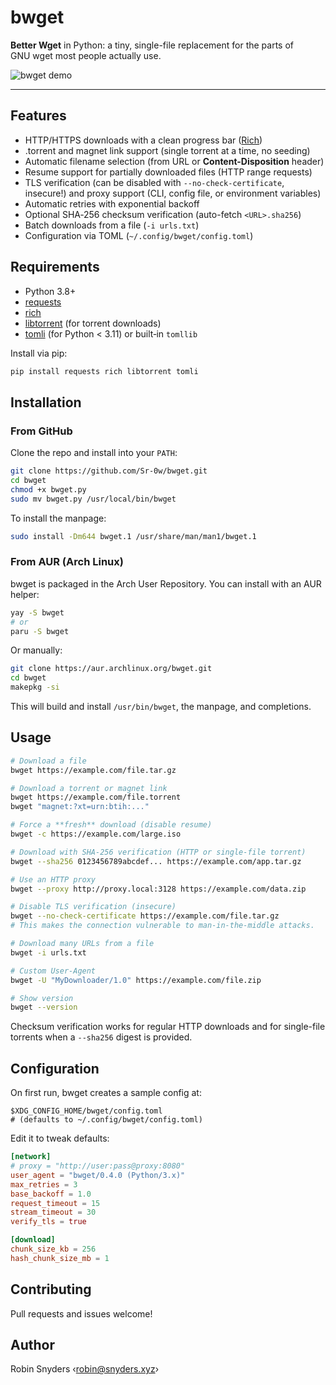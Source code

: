 # bwget

**Better Wget** in Python: a tiny, single-file replacement for the parts of GNU wget most people actually use.

![bwget demo](https://pouch.jumpshare.com/preview/P97VWVAAv80eYgIit58iPW7Z9p5B2Gii1s3TPaJwO_8I-1Ix-3go_5QyWkuWnjxU2A4Rb8yKhJS2MLfj-2Drjw5QoTvJ8_fU7PXfI7G3wVM)

---

## Features

* HTTP/HTTPS downloads with a clean progress bar ([Rich](https://github.com/Textualize/rich))
* .torrent and magnet link support (single torrent at a time, no seeding)
* Automatic filename selection (from URL or **Content-Disposition** header)
* Resume support for partially downloaded files (HTTP range requests)
* TLS verification (can be disabled with `--no-check-certificate`, insecure!) and proxy support (CLI, config file, or environment variables)
* Automatic retries with exponential backoff
* Optional SHA‑256 checksum verification (auto-fetch `<URL>.sha256`)
* Batch downloads from a file (`-i urls.txt`)
* Configuration via TOML (`~/.config/bwget/config.toml`)

## Requirements

* Python 3.8+
* [requests](https://pypi.org/project/requests/)
* [rich](https://pypi.org/project/rich/)
* [libtorrent](https://pypi.org/project/libtorrent/) (for torrent downloads)
* [tomli](https://pypi.org/project/tomli/) (for Python < 3.11) or built‑in `tomllib`

Install via pip:

```bash
pip install requests rich libtorrent tomli
```

## Installation

### From GitHub

Clone the repo and install into your `PATH`:

```bash
git clone https://github.com/Sr-0w/bwget.git
cd bwget
chmod +x bwget.py
sudo mv bwget.py /usr/local/bin/bwget
```

To install the manpage:

```bash
sudo install -Dm644 bwget.1 /usr/share/man/man1/bwget.1
```

### From AUR (Arch Linux)

bwget is packaged in the Arch User Repository. You can install with an AUR helper:

```bash
yay -S bwget
# or
paru -S bwget
```

Or manually:

```bash
git clone https://aur.archlinux.org/bwget.git
cd bwget
makepkg -si
```

This will build and install `/usr/bin/bwget`, the manpage, and completions.

## Usage

```bash
# Download a file
bwget https://example.com/file.tar.gz

# Download a torrent or magnet link
bwget https://example.com/file.torrent
bwget "magnet:?xt=urn:btih:..."

# Force a **fresh** download (disable resume)
bwget -c https://example.com/large.iso

# Download with SHA-256 verification (HTTP or single-file torrent)
bwget --sha256 0123456789abcdef... https://example.com/app.tar.gz

# Use an HTTP proxy
bwget --proxy http://proxy.local:3128 https://example.com/data.zip

# Disable TLS verification (insecure)
bwget --no-check-certificate https://example.com/file.tar.gz
# This makes the connection vulnerable to man-in-the-middle attacks.

# Download many URLs from a file
bwget -i urls.txt

# Custom User-Agent
bwget -U "MyDownloader/1.0" https://example.com/file.zip

# Show version
bwget --version
```

Checksum verification works for regular HTTP downloads and for single-file
torrents when a `--sha256` digest is provided.

## Configuration

On first run, bwget creates a sample config at:

```text
$XDG_CONFIG_HOME/bwget/config.toml
# (defaults to ~/.config/bwget/config.toml)
```

Edit it to tweak defaults:

```toml
[network]
# proxy = "http://user:pass@proxy:8080"
user_agent = "bwget/0.4.0 (Python/3.x)"
max_retries = 3
base_backoff = 1.0
request_timeout = 15
stream_timeout = 30
verify_tls = true

[download]
chunk_size_kb = 256
hash_chunk_size_mb = 1
```

## Contributing

Pull requests and issues welcome!

## Author

Robin Snyders ‹[robin@snyders.xyz](mailto:robin@snyders.xyz)›
